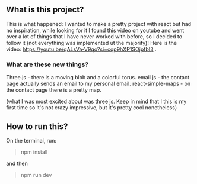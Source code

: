 ## What is this project?

This is what happened: I wanted to make a pretty project with react but had no inspiration, while looking for it I found this video on youtube and went over a lot of things that I have never worked with before, so I decided to follow it (not everything was implemented ut the majority)! Here is the video: https://youtu.be/qALsVa-V9qo?si=cqp9hXP1SOjpfbI3 .

### What are these new things?

Three.js - there is a moving blob and a colorful torus.
email js - the contact page actually sends an email to my personal email.
react-simple-maps - on the contact page there is a pretty map.

(what I was most excited about was three js. Keep in mind that I this is my first time so it's not crazy impressive, but it's pretty cool nonetheless)

## How to run this?

On the terminal, run:

> npm install

and then

> npm run dev
